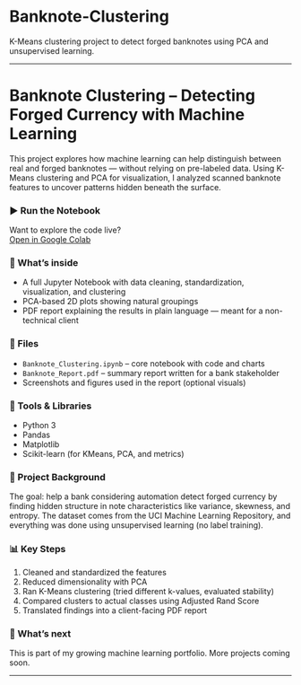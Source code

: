 # Banknote-Clustering
K-Means clustering project to detect forged banknotes using PCA and unsupervised learning.

---

# Banknote Clustering – Detecting Forged Currency with Machine Learning

This project explores how machine learning can help distinguish between real and forged banknotes — without relying on pre-labeled data. Using K-Means clustering and PCA for visualization, I analyzed scanned banknote features to uncover patterns hidden beneath the surface.

### ▶️ Run the Notebook
Want to explore the code live?  
[Open in Google Colab](https://colab.research.google.com/github/abiodun-code/banknote-clustering/blob/main/Banknote_Clustering.ipynb)

### 🧠 What’s inside
- A full Jupyter Notebook with data cleaning, standardization, visualization, and clustering
- PCA-based 2D plots showing natural groupings
- PDF report explaining the results in plain language — meant for a non-technical client

### 📂 Files
- `Banknote_Clustering.ipynb` – core notebook with code and charts  
- `Banknote_Report.pdf` – summary report written for a bank stakeholder  
- Screenshots and figures used in the report (optional visuals)

### 🧰 Tools & Libraries
- Python 3  
- Pandas  
- Matplotlib  
- Scikit-learn (for KMeans, PCA, and metrics)  

### 🔎 Project Background
The goal: help a bank considering automation detect forged currency by finding hidden structure in note characteristics like variance, skewness, and entropy. The dataset comes from the UCI Machine Learning Repository, and everything was done using unsupervised learning (no label training).

### 📊 Key Steps
1. Cleaned and standardized the features  
2. Reduced dimensionality with PCA  
3. Ran K-Means clustering (tried different k-values, evaluated stability)  
4. Compared clusters to actual classes using Adjusted Rand Score  
5. Translated findings into a client-facing PDF report

### 🚀 What’s next
This is part of my growing machine learning portfolio. More projects coming soon.

---
